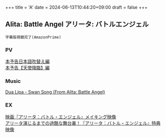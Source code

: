 +++
title = 'A'
date = 2024-06-13T10:44:20+09:00
draft = false
+++

## Alita: Battle Angel アリータ: バトルエンジェル
```
字幕版視聴完了(AmazonPrime)
```
### PV
[本予告日本語吹替え編](https://youtu.be/SJCZrIcsoak)\
[本予告【天使降臨】編](https://youtu.be/mCxvYpbLL20)

### Music
[Dua Lipa - Swan Song (From Alita: Battle Angel)](https://www.youtube.com/watch?v=kO8fTk6oKQg)

### EX
[映画『アリータ：バトル・エンジェル』メイキング映像](https://youtu.be/sHxns_YqVgw)\
[アリータ演じるまでの過酷な舞台裏！『アリータ：バトル・エンジェル』特典映像](https://youtu.be/VJFyenWlWmI)

